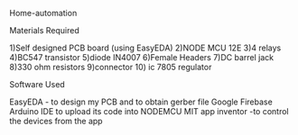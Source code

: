  Home-automation
 
 Materials Required
 
 1)Self designed PCB board (using EasyEDA)
 2)NODE MCU 12E
 3)4 relays
 4)BC547 transistor
 5)diode IN4007
 6)Female Headers
 7)DC barrel jack
 8)330 ohm resistors
 9)connector
 10) ic 7805 regulator
 
 Software Used
 
 EasyEDA - to design my PCB and to obtain gerber file
 Google Firebase
 Arduino IDE to upload its code into NODEMCU
 MIT app inventor -to control the devices from the app
 
 
